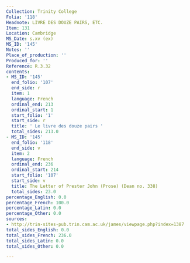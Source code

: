```yaml
---
Collection: Trinity College
Folia: '118'
Headnote: LIVRE DES DOUZE PAIRS, ETC.
Item: 131
Location: Cambridge
MS_Date: s.xv (ex)
MS_ID: '145'
Notes: ''
Place_of_production: ''
Produced_for: ''
Reference: R.3.32
contents:
- MS_ID: '145'
  end_folio: '107'
  end_side: r
  item: 1
  language: French
  ordinal_end: 213
  ordinal_start: 1
  start_folio: '1'
  start_side: r
  title: ' Le livre des douze pairs '
  total_sides: 213.0
- MS_ID: '145'
  end_folio: '118'
  end_side: v
  item: 2
  language: French
  ordinal_end: 236
  ordinal_start: 214
  start_folio: '107'
  start_side: v
  title: The Letter of Prester John (Prose) (Dean no. 338)
  total_sides: 23.0
percentage_English: 0.0
percentage_French: 100.0
percentage_Latin: 0.0
percentage_Other: 0.0
sources:
- http://trin-sites-pub.trin.cam.ac.uk/james/viewpage.php?index=1387
total_sides_English: 0.0
total_sides_French: 236.0
total_sides_Latin: 0.0
total_sides_Other: 0.0

---
```

